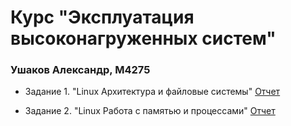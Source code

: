 # Курс "Эксплуатация высоконагруженных систем"

### Ушаков Александр, М4275

- Задание 1. "Linux Архитектура и файловые системы"
[Отчет](./task1/report.md)

- Задание 2. "Linux Работа с памятью и процессами"
  [Отчет](./task2/report.md)
